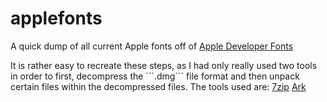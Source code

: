 # applefonts
A quick dump of all current Apple fonts off of [Apple Developer Fonts](https://developer.apple.com/fonts/)

It is rather easy to recreate these steps, as I had only really used two tools in order to first, decompress the ´´´.dmg´´´ file format and then unpack certain files within the decompressed files.
The tools used are:
[7zip](https://wiki.archlinux.org/title/7-Zip)
[Ark](https://github.com/KDE/ark)

